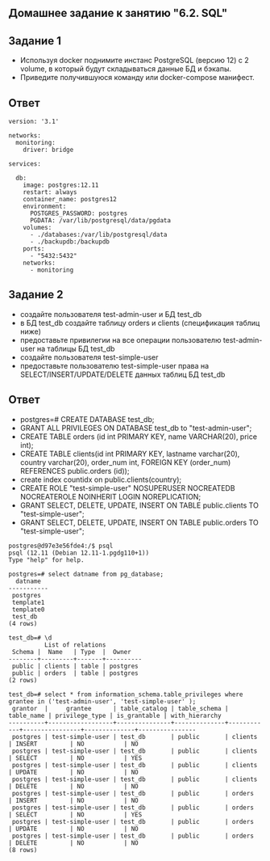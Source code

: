 ## Домашнее задание к занятию "6.2. SQL"
## Задание 1
- Используя docker поднимите инстанс PostgreSQL (версию 12) c 2 volume, в который будут складываться данные БД и бэкапы.
- Приведите получившуюся команду или docker-compose манифест.

## Ответ

```
version: '3.1'

networks:
  monitoring:
    driver: bridge

services:

  db:
    image: postgres:12.11
    restart: always
    container_name: postgres12
    environment:
      POSTGRES_PASSWORD: postgres
      PGDATA: /var/lib/postgresql/data/pgdata
    volumes:
      - ./databases:/var/lib/postgresql/data
      - ./backupdb:/backupdb
    ports:
      - "5432:5432"
    networks:
      - monitoring
```
## Задание 2
* создайте пользователя test-admin-user и БД test_db
* в БД test_db создайте таблицу orders и clients (спeцификация таблиц ниже)
* предоставьте привилегии на все операции пользователю test-admin-user на таблицы БД test_db
* создайте пользователя test-simple-user
* предоставьте пользователю test-simple-user права на SELECT/INSERT/UPDATE/DELETE данных таблиц БД test_db

## Ответ
* postgres=# CREATE DATABASE test_db;
* GRANT ALL PRIVILEGES ON DATABASE test_db to "test-admin-user";
* CREATE TABLE orders (id int PRIMARY KEY, name VARCHAR(20), price int);
* CREATE TABLE clients(id int PRIMARY KEY, lastname varchar(20), country varchar(20),	order_num int, FOREIGN KEY (order_num) REFERENCES public.orders (id));
* create index countidx on public.clients(country);
* CREATE ROLE "test-simple-user" NOSUPERUSER NOCREATEDB NOCREATEROLE NOINHERIT LOGIN NOREPLICATION;
* GRANT SELECT, DELETE, UPDATE, INSERT ON TABLE public.clients TO "test-simple-user";
* GRANT SELECT, DELETE, UPDATE, INSERT ON TABLE public.orders TO "test-simple-user";
```
postgres@d97e3e56fde4:/$ psql
psql (12.11 (Debian 12.11-1.pgdg110+1))
Type "help" for help.

postgres=# select datname from pg_database;
  datname
-----------
 postgres
 template1
 template0
 test_db
(4 rows)
```
```
test_db=# \d
          List of relations
 Schema |  Name   | Type  |  Owner
--------+---------+-------+----------
 public | clients | table | postgres
 public | orders  | table | postgres
(2 rows)
```
```
test_db=# select * from information_schema.table_privileges where grantee in ('test-admin-user', 'test-simple-user' );
 grantor  |     grantee      | table_catalog | table_schema | table_name | privilege_type | is_grantable | with_hierarchy
----------+------------------+---------------+--------------+------------+----------------+--------------+----------------
 postgres | test-simple-user | test_db       | public       | clients    | INSERT         | NO           | NO
 postgres | test-simple-user | test_db       | public       | clients    | SELECT         | NO           | YES
 postgres | test-simple-user | test_db       | public       | clients    | UPDATE         | NO           | NO
 postgres | test-simple-user | test_db       | public       | clients    | DELETE         | NO           | NO
 postgres | test-simple-user | test_db       | public       | orders     | INSERT         | NO           | NO
 postgres | test-simple-user | test_db       | public       | orders     | SELECT         | NO           | YES
 postgres | test-simple-user | test_db       | public       | orders     | UPDATE         | NO           | NO
 postgres | test-simple-user | test_db       | public       | orders     | DELETE         | NO           | NO
(8 rows)
```

